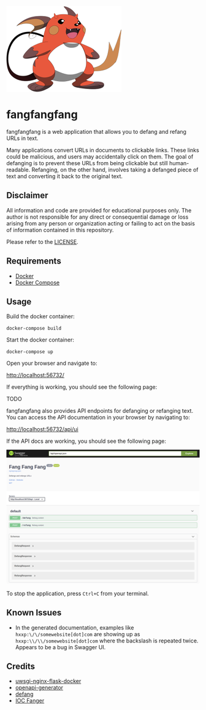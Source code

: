 <img src="/images/logo.png" width="300">

# fangfangfang

fangfangfang is a web application that allows you to defang and refang URLs in text.

Many applications convert URLs in documents to clickable links. These links could be malicious, and users may accidentally click on them. The goal of defanging is to prevent these URLs from being clickable but still human-readable. Refanging, on the other hand, involves taking a defanged piece of text and converting it back to the original text.

## Disclaimer

All information and code are provided for educational purposes only. The author is not responsible for any direct or consequential damage or loss arising from any person or organization acting or failing to act on the basis of information contained in this repository.

Please refer to the [LICENSE](LICENSE.md).

## Requirements

- [Docker](https://www.docker.com/)
- [Docker Compose](https://docs.docker.com/compose/)

## Usage

Build the docker container:

```
docker-compose build
```

Start the docker container:

```
docker-compose up
```

Open your browser and navigate to:

[http://localhost:56732/](http://localhost:56732/)

If everything is working, you should see the following page:

TODO

fangfangfang also provides API endpoints for defanging or refanging text. You
can access the API documentation in your browser by navigating to:

[http://localhost:56732/api/ui](http://localhost:56732/api/ui)

If the API docs are working, you should see the following page:

![Generated API documentation](/images/api-docs.png)

To stop the application, press `Ctrl+C` from your terminal.

## Known Issues

- In the generated documentation, examples like `hxxp:\/\/somewebsite[dot]com` are showing up as `hxxp:\\/\\/somewebsite[dot]com` where the backslash is repeated twice. Appears to be a bug in Swagger UI.

## Credits

- [uwsgi-nginx-flask-docker](https://github.com/tiangolo/uwsgi-nginx-flask-docker)
- [openapi-generator](https://github.com/OpenAPITools/openapi-generator)
- [defang](https://pypi.org/project/defang/)
- [IOC Fanger](https://github.com/ioc-fang/ioc_fanger)
